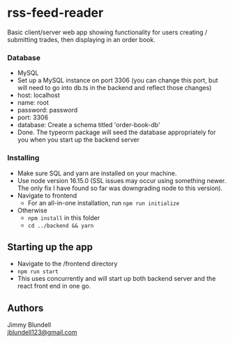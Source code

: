 # rss-feed-reader

Basic client/server web app showing functionality for users creating / submitting trades, then displaying in an order book.

### Database
* MySQL
* Set up a MySQL instance on port 3306 (you can change this port, but will need to go into db.ts in the backend and reflect those changes)
* host: localhost
* name: root
* password: password
* port: 3306
* database: Create a schema titled 'order-book-db'
* Done. The typeorm package will seed the database appropriately for you when you start up the backend server

### Installing

* Make sure SQL and yarn are installed on your machine.
* Use node version 16.15.0 (SSL issues may occur using something newer. The only fix I have found so far was downgrading node to this version).
* Navigate to frontend
  * For an all-in-one installation, run ``` npm run initialize ```
* Otherwise
  * ``` npm install ``` in this folder
  * ``` cd ../backend && yarn ```

## Starting up the app
* Navigate to the /frontend directory
* ``` npm run start ```
 * This uses concurrently and will start up both backend server and the react front end in one go.


## Authors

Jimmy Blundell  
jblundell123@gmail.com
